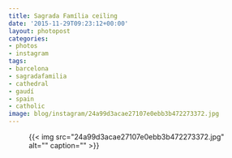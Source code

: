 ```yaml
---
title: Sagrada Família ceiling
date: '2015-11-29T09:23:12+00:00'
layout: photopost
categories:
- photos
- instagram
tags:
- barcelona
- sagradafamilia
- cathedral
- gaudí
- spain
- catholic
image: blog/instagram/24a99d3acae27107e0ebb3b472273372.jpg
---
```


<figure class="photo photo--square">
  {{< img src="24a99d3acae27107e0ebb3b472273372.jpg" alt="" caption="" >}}

</figure>



